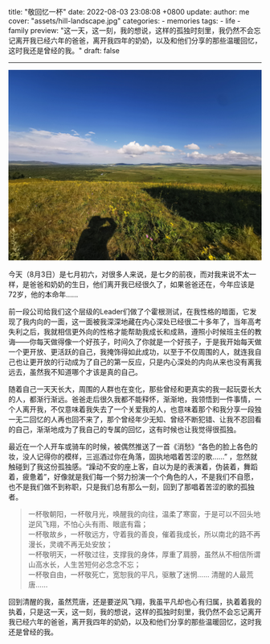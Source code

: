 title: "敬回忆一杯"
date: 2022-08-03 23:08:08 +0800
update:
author: me
cover: "assets/hill-landscape.jpg"
categories:
    - memories
tags:
    - life
    - family
preview: "这一天，这一刻，我的想说，这样的孤独时刻里，我仍然不会忘记离开我已经六年的爸爸，离开我四年的奶奶，以及和他们分享的那些温暖回忆，这时我还是曾经的我。"
draft: false

---

![](/assets/hill-landscape.jpg)

今天（8月3日）是七月初六，对很多人来说，是七夕的前夜，而对我来说不太一样，是爸爸和奶奶的生日，他们离开我已经很久了，如果爸爸还在，今年应该是72岁，他的本命年……

前一段公司给我们这个层级的Leader们做了个霍根测试，在我性格的暗面，它发现了我内向的一面，这一面被我深深地藏在内心深处已经很二十多年了，当年高考失利之后，我就相信更外向的性格才能帮助我成长和成熟，遵照小时候班主任的教诲——你每天做得像一个好孩子，时间久了你就是一个好孩子，于是我开始每天做一个更开放、更活跃的自己，我掩饰得如此成功，以至于不仅周围的人，就连我自己也让更开放的行动成为了自己的第一反应，只是内心深处的内向从来也没有离我远去，虽然我不知道哪个才该是真的自己。

随着自己一天天长大，周围的人群也在变化，那些曾经和更真实的我一起玩耍长大的人，都渐行渐远。爸爸走后很久我都不能释怀，渐渐地，我领悟到一件事情，一个人离开我，不仅意味着我失去了一个关爱我的人，也意味着那个和我分享一段独一无二回忆的人再也回不来了，那个曾经年少无知、曾经不断犯错、让我不忍回看的自己，渐渐地成为了我自己的专属的回忆，这有时候也让我觉得很孤独。

最近在一个人开车或骑车的时候，被偶然推送了一首《消愁》“各色的脸上各色的妆，没人记得你的模样，三巡酒过你在角落，固执地唱着苦涩的歌……” ，忽然就触碰到了我这份孤独感。“躁动不安的座上客，自以为是的表演着，伪装着，舞蹈着，疲惫着”，好像就是我们每一个努力扮演一个个角色的人，不是我们不自愿，也不是我们做不到称职，只是我们总有那么一刻，回到了那唱着苦涩的歌的孤独者。

> 一杯敬朝阳，一杯敬月光，唤醒我的向往，温柔了寒窗，于是可以不回头地逆风飞翔，不怕心头有雨、眼底有霜；<br/>
> 一杯敬故乡，一杯敬远方，守着我的善良，催着我成长，所以南北的路不再漫长，灵魂不再无处安放；<br/>
> 一杯敬明天，一杯敬过往，支撑我的身体，厚重了肩膀，虽然从不相信所谓山高水长，人生苦短何必念念不忘；<br/>
> 一杯敬自由，一杯敬死亡，宽恕我的平凡，驱散了迷惘…… 清醒的人最荒唐……

回到清醒的我，虽然荒唐，还是要逆风飞翔，我虽平凡却也心有归属，执着着我的执着，只是这一天，这一刻，我的想说，这样的孤独时刻里，我仍然不会忘记离开我已经六年的爸爸，离开我四年的奶奶，以及和他们分享的那些温暖回忆，这时我还是曾经的我。

